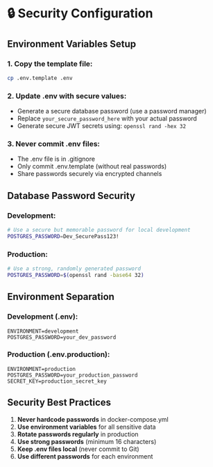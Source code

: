 # 🔒 Security Configuration

## Environment Variables Setup

### 1. Copy the template file:
```bash
cp .env.template .env
```

### 2. Update .env with secure values:
- Generate a secure database password (use a password manager)
- Replace `your_secure_password_here` with your actual password
- Generate secure JWT secrets using: `openssl rand -hex 32`

### 3. Never commit .env files:
- The .env file is in .gitignore
- Only commit .env.template (without real passwords)
- Share passwords securely via encrypted channels

## Database Password Security

### Development:
```bash
# Use a secure but memorable password for local development
POSTGRES_PASSWORD=Dev_SecurePass123!
```

### Production:
```bash
# Use a strong, randomly generated password
POSTGRES_PASSWORD=$(openssl rand -base64 32)
```

## Environment Separation

### Development (.env):
```
ENVIRONMENT=development
POSTGRES_PASSWORD=your_dev_password
```

### Production (.env.production):
```
ENVIRONMENT=production
POSTGRES_PASSWORD=your_production_password
SECRET_KEY=production_secret_key
```

## Security Best Practices

1. **Never hardcode passwords** in docker-compose.yml
2. **Use environment variables** for all sensitive data
3. **Rotate passwords regularly** in production
4. **Use strong passwords** (minimum 16 characters)
5. **Keep .env files local** (never commit to Git)
6. **Use different passwords** for each environment
